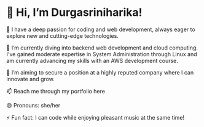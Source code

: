 <h1>👋 Hi, I’m Durgasriniharika!</h1>

👀 I have a deep passion for coding and web development, always eager to explore new and cutting-edge technologies.

🌱 I’m currently diving into backend web development and cloud computing. I've gained moderate expertise in System Administration through Linux and am currently advancing my skills with an AWS development course.

🎯 I’m aiming to secure a position at a highly reputed company where I can innovate and grow.

📫 Reach me through my portfolio here 

😄 Pronouns: she/her

⚡ Fun fact: I can code while enjoying pleasant music at the same time!

<!---
Durgasriniharika/Durgasriniharika is a ✨ special ✨ repository because its `README.md` (this file) appears on your GitHub profile.
You can click the Preview link to take a look at your changes.
--->
